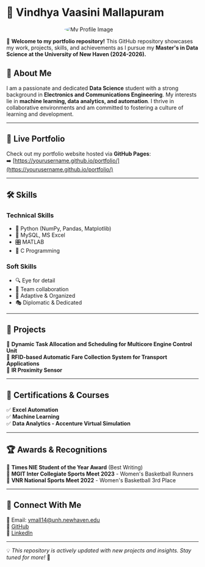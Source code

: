 # 📌 Vindhya Vaasini Mallapuram
<img src="profile.png" alt="My Profile Image" style="border-radius: 50%; max-width: 200px; height: auto; display: block; margin: auto;">
<link rel="stylesheet" href="styles.css"> 

🚀 **Welcome to my portfolio repository!** This GitHub repository showcases my work, projects, skills, and achievements as I pursue my **Master's in Data Science at the University of New Haven (2024-2026).** 

## 🌟 About Me
I am a passionate and dedicated **Data Science** student with a strong background in **Electronics and Communications Engineering**. My interests lie in **machine learning, data analytics, and automation**. I thrive in collaborative environments and am committed to fostering a culture of learning and development.

---

## 🔗 Live Portfolio
Check out my portfolio website hosted via **GitHub Pages**:  
➡️ [https://yourusername.github.io/portfolio/](https://yourusername.github.io/portfolio/)

---

## 🛠 Skills
### **Technical Skills**
- 🐍 Python (NumPy, Pandas, Matplotlib)
- 💾 MySQL, MS Excel
- 🎛 MATLAB
- 🔧 C Programming

### **Soft Skills**
- 🔍 Eye for detail
- 🤝 Team collaboration
- 🎯 Adaptive & Organized
- 🎭 Diplomatic & Dedicated

---

## 📂 Projects
🔹 **Dynamic Task Allocation and Scheduling for Multicore Engine Control Unit**  
🔹 **RFID-based Automatic Fare Collection System for Transport Applications**  
🔹 **IR Proximity Sensor**

---

## 📜 Certifications & Courses
✅ **Excel Automation**  
✅ **Machine Learning**  
✅ **Data Analytics - Accenture Virtual Simulation**  

---

## 🏆 Awards & Recognitions
🏅 **Times NIE Student of the Year Award** (Best Writing)  
🏀 **MGIT Inter Collegiate Sports Meet 2023** - Women's Basketball Runners  
🥉 **VNR National Sports Meet 2022** - Women's Basketball 3rd Place  

---

## 🤝 Connect With Me
📧 Email: vmall14@unh.newhaven.edu  
🔗 [GitHub](https://github.com/yourusername)  
🔗 [LinkedIn](https://www.linkedin.com/in/yourusername)  

---

💡 *This repository is actively updated with new projects and insights. Stay tuned for more!* 🚀  
